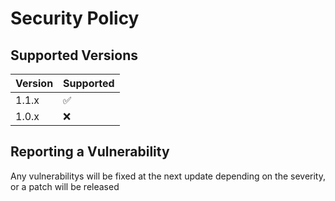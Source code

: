 # Security Policy

## Supported Versions


| Version | Supported          |
| ------- | ------------------ |
| 1.1.x   | :white_check_mark: |
| 1.0.x   | :x:                |

## Reporting a Vulnerability

Any vulnerabilitys will be fixed at the next update depending on the severity, or a patch will be released
